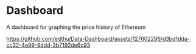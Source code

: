 # Dashboard
A dashboard for graphing the price history of Ethereum


https://github.com/edthu/Data-Dashboard/assets/127602296/d3bd1dda-cc32-4e99-9ddd-3b7192de6c93

